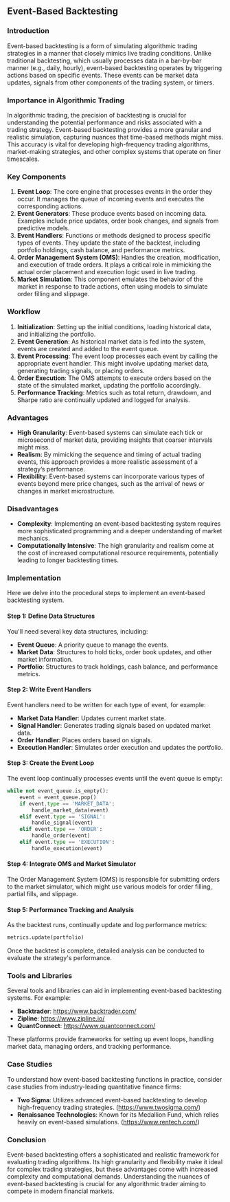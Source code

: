## Event-Based Backtesting

### Introduction

Event-based backtesting is a form of simulating algorithmic trading strategies in a manner that closely mimics live trading conditions. Unlike traditional backtesting, which usually processes data in a bar-by-bar manner (e.g., daily, hourly), event-based backtesting operates by triggering actions based on specific events. These events can be market data updates, signals from other components of the trading system, or timers.

### Importance in Algorithmic Trading

In algorithmic trading, the precision of backtesting is crucial for understanding the potential performance and risks associated with a trading strategy. Event-based backtesting provides a more granular and realistic simulation, capturing nuances that time-based methods might miss. This accuracy is vital for developing high-frequency trading algorithms, market-making strategies, and other complex systems that operate on finer timescales.

### Key Components

1. **Event Loop**: The core engine that processes events in the order they occur. It manages the queue of incoming events and executes the corresponding actions.
2. **Event Generators**: These produce events based on incoming data. Examples include price updates, order book changes, and signals from predictive models.
3. **Event Handlers**: Functions or methods designed to process specific types of events. They update the state of the backtest, including portfolio holdings, cash balance, and performance metrics.
4. **Order Management System (OMS)**: Handles the creation, modification, and execution of trade orders. It plays a critical role in mimicking the actual order placement and execution logic used in live trading.
5. **Market Simulation**: This component emulates the behavior of the market in response to trade actions, often using models to simulate order filling and slippage.

### Workflow

1. **Initialization**: Setting up the initial conditions, loading historical data, and initializing the portfolio.
2. **Event Generation**: As historical market data is fed into the system, events are created and added to the event queue.
3. **Event Processing**: The event loop processes each event by calling the appropriate event handler. This might involve updating market data, generating trading signals, or placing orders.
4. **Order Execution**: The OMS attempts to execute orders based on the state of the simulated market, updating the portfolio accordingly.
5. **Performance Tracking**: Metrics such as total return, drawdown, and Sharpe ratio are continually updated and logged for analysis.

### Advantages

- **High Granularity**: Event-based systems can simulate each tick or microsecond of market data, providing insights that coarser intervals might miss.
- **Realism**: By mimicking the sequence and timing of actual trading events, this approach provides a more realistic assessment of a strategy’s performance.
- **Flexibility**: Event-based systems can incorporate various types of events beyond mere price changes, such as the arrival of news or changes in market microstructure.

### Disadvantages

- **Complexity**: Implementing an event-based backtesting system requires more sophisticated programming and a deeper understanding of market mechanics.
- **Computationally Intensive**: The high granularity and realism come at the cost of increased computational resource requirements, potentially leading to longer backtesting times.

### Implementation

Here we delve into the procedural steps to implement an event-based backtesting system.

#### Step 1: Define Data Structures

You'll need several key data structures, including:

- **Event Queue**: A priority queue to manage the events.
- **Market Data**: Structures to hold ticks, order book updates, and other market information.
- **Portfolio**: Structures to track holdings, cash balance, and performance metrics.

#### Step 2: Write Event Handlers

Event handlers need to be written for each type of event, for example:

- **Market Data Handler**: Updates current market state.
- **Signal Handler**: Generates trading signals based on updated market data.
- **Order Handler**: Places orders based on signals.
- **Execution Handler**: Simulates order execution and updates the portfolio.

#### Step 3: Create the Event Loop

The event loop continually processes events until the event queue is empty:

```python
while not event_queue.is_empty():
    event = event_queue.pop()
    if event.type == 'MARKET_DATA':
        handle_market_data(event)
    elif event.type == 'SIGNAL':
        handle_signal(event)
    elif event.type == 'ORDER':
        handle_order(event)
    elif event.type == 'EXECUTION':
        handle_execution(event)
```

#### Step 4: Integrate OMS and Market Simulator

The Order Management System (OMS) is responsible for submitting orders to the market simulator, which might use various models for order filling, partial fills, and slippage.

#### Step 5: Performance Tracking and Analysis

As the backtest runs, continually update and log performance metrics:

```python
metrics.update(portfolio)
```

Once the backtest is complete, detailed analysis can be conducted to evaluate the strategy's performance.

### Tools and Libraries

Several tools and libraries can aid in implementing event-based backtesting systems. For example:

- **Backtrader**: https://www.backtrader.com/
- **Zipline**: https://www.zipline.io/
- **QuantConnect**: https://www.quantconnect.com/

These platforms provide frameworks for setting up event loops, handling market data, managing orders, and tracking performance.

### Case Studies

To understand how event-based backtesting functions in practice, consider case studies from industry-leading quantitative finance firms:

- **Two Sigma**: Utilizes advanced event-based backtesting to develop high-frequency trading strategies. (https://www.twosigma.com/)
- **Renaissance Technologies**: Known for its Medallion Fund, which relies heavily on event-based simulations. (https://www.rentech.com/)

### Conclusion

Event-based backtesting offers a sophisticated and realistic framework for evaluating trading algorithms. Its high granularity and flexibility make it ideal for complex trading strategies, but these advantages come with increased complexity and computational demands. Understanding the nuances of event-based backtesting is crucial for any algorithmic trader aiming to compete in modern financial markets.
